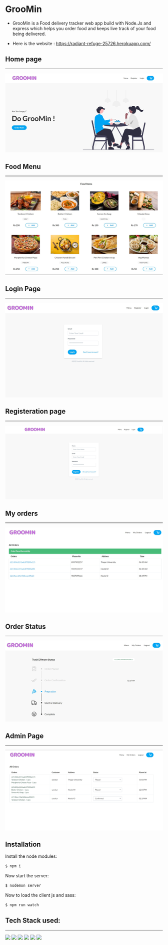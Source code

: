 # GrooMin
- GrooMin is a Food delivery tracker web app build with Node.Js and express which helps you order food and keeps live track of  your food being delivered.


- Here is the website :  https://radiant-refuge-25726.herokuapp.com/

## Home page
<hr>

![landing](/public/img/landing.jpg)

## Food Menu
<hr>

![Menu](/public/img/menu.jpg)

## Login Page
<hr>

![Login](/public/img/login.jpg)

## Registeration page
<hr>

![Register](/public/img/register.jpg)

## My orders
<hr>

![Orders](/public/img/orders.jpg)

## Order Status
<hr>

![Orders](/public/img/status.jpg)

## Admin Page
<hr>

![Orders](/public/img/admin.jpg)

## Installation

Install the node modules:
```bash
$ npm i
```
Now start the server:
```bash
$ nodemon server
```
Now to load the client js and sass:
```bash
$ npm run watch
```
## Tech Stack used:
<hr>

<img src="https://img.icons8.com/color/48/000000/html-5--v1.png"/> <img src="https://img.icons8.com/color/css3"/> <img src="https://img.icons8.com/color/48/000000/javascript--v1.png"/> <img src="https://img.icons8.com/color/48/000000/sass.png"/> <img src="https://img.icons8.com/color/48/000000/nodejs.png"/> <img src="https://img.icons8.com/color/48/000000/mongodb.png"/>








